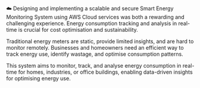 ☁️ Designing and implementing a scalable and secure Smart Energy Monitoring System using AWS Cloud services was both a rewarding and challenging experience.
Energy consumption tracking and analysis in real-time is crucial for cost optimisation and sustainability. 

Traditional energy meters are static, provide limited insights, and are hard to monitor remotely. Businesses and homeowners need an efficient way to track energy use, identify wastage, and optimise consumption patterns.

This system aims to monitor, track, and analyse energy consumption in real-time for homes, industries, or office buildings, enabling data-driven insights for optimising energy use.
